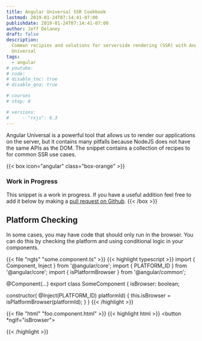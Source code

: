 ```yaml
---
title: Angular Universal SSR Cookbook
lastmod: 2019-01-24T07:14:41-07:00
publishdate: 2019-01-24T07:14:41-07:00
author: Jeff Delaney
draft: false
description:
  Common recipies and solutions for serverside rendering (SSR) with Angular
  Universal
tags:
  - angular
# youtube:
# code:
# disable_toc: true
# disable_qna: true

# courses
# step: 0

# versions:
#     - "rxjs": 6.3
---
```


Angular Universal is a powerful tool that allows us to render our applications
on the server, but it contains many pitfalls because NodeJS does not have the
same APIs as the DOM. The snippet contains a collection of recipes to for common
SSR use cases.

{{< box icon="angular" class="box-orange" >}}

### Work in Progress

This snippet is a work in progress. If you have a useful addition feel free to
add it below by making a
[pull request on Github](/snippets/git-how-to-participate-on-github).
{{< /box >}}

## Platform Checking

In some cases, you may have code that should only run in the browser. You can do
this by checking the platform and using conditional logic in your components.

{{< file "ngts" "some.component.ts" >}} {{< highlight typescript >}} import {
Component, Inject } from '@angular/core'; import { PLATFORM_ID } from
'@angular/core'; import { isPlatformBrowser } from '@angular/common';

@Component(...) export class SomeComponent { isBrowser: boolean;

constructor( @Inject(PLATFORM_ID) platformId) { this.isBrowser =
isPlatformBrowser(platformId); } } {{< /highlight >}}

{{< file "html" "foo.component.html" >}} {{< highlight html >}} <button
\*ngIf="isBrowser">

   <!-- Only show on browsers -->
</button>
{{< /highlight >}}
